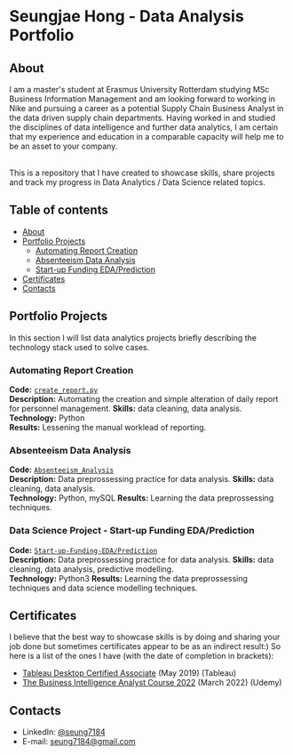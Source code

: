 # Seungjae Hong - Data Analysis Portfolio 

## About

I am a master's student at Erasmus University Rotterdam studying MSc Business Information Management and am looking forward to working in Nike and pursuing a career as a potential Supply Chain Business Analyst in the data driven supply chain departments. Having worked in and studied the disciplines of data intelligence and further data analytics, I am certain that my experience and education in a comparable capacity will help me to be an asset to your company.

<br>
This is a repository that I have created to showcase skills, share projects and track my progress in Data Analytics / Data Science related topics.  
<br>

## Table of contents
- [About](#about)
- [Portfolio Projects](#portfolio-projects)
    + [Automating Report Creation](#automating-report-creation)
    + [Absenteeism Data Analysis](#absenteeism-data-analysis)
    + [Start-up Funding EDA/Prediction](#Start-up-Funding-EDA/Prediction)
- [Certificates](#certificates)
- [Contacts](#contacts)

## Portfolio Projects
In this section I will list data analytics projects briefly describing the technology stack used to solve cases.

### Automating Report Creation
**Code:** [`create_report.py`](https://github.com/seung7184/codespace/blob/main/create_report.py)    
**Description:** Automating the creation and simple alteration of daily report for personnel management.
**Skills:** data cleaning, data analysis.  
**Technology:** Python  
**Results:** Lessening the manual worklead of reporting.

### Absenteeism Data Analysis
**Code:** [`Absenteeism_Analysis`](https://github.com/seung7184/codespace/tree/main/Absenteeism_Analysis)    
**Description:** Data preprossessing practice for data analysis.
**Skills:** data cleaning, data analysis.  
**Technology:** Python, mySQL
**Results:** Learning the data preprossessing techniques.

### Data Science Project - Start-up Funding EDA/Prediction
**Code:** [`Start-up-Funding-EDA/Prediction`](https://github.com/seung7184/codespace/tree/main/Start-up%20Funding%20EDA:Prediction)    
**Description:** Data preprossessing practice for data analysis.
**Skills:** data cleaning, data analysis, predictive modelling.  
**Technology:** Python3
**Results:** Learning the data preprossessing techniques and data science modelling techniques.

## Certificates
I believe that the best way to showcase skills is by doing and sharing your job done but sometimes certificates appear to be as an indirect result:) So here is a list of the ones I have (with the date of completion in brackets):
- [Tableau Desktop Certified Associate](https://www.credly.com/badges/e50989c5-9927-4685-84b7-887c5581df06/linked_in_profile) (May 2019) (Tableau)
- [The Business Intelligence Analyst Course 2022](https://udemy-certificate.s3.amazonaws.com/pdf/UC-8024f072-248d-4a94-aee7-75525e31fd5e.pdf) (March 2022) (Udemy)

## Contacts
- LinkedIn: [@seung7184](https://www.linkedin.com/in/hong-seungjae-44a0b6131/)
- E-mail: seung7184@gmail.com
